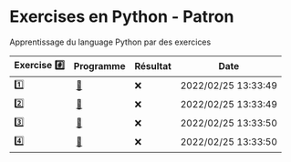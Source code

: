 # Exercises en Python - Patron

Apprentissage du language Python par des exercices

|  Exercise :hash:  |  Programme | Résultat | Date |
|-------------------|------------|----------|------|
| :one: | [:bookmark:](01/programme.py) | :x: | 2022/02/25 13:33:49 |
| :two: | [:bookmark:](02/programme.py) | :x: | 2022/02/25 13:33:49 |
| :three: | [:bookmark:](03/programme.py) | :x: | 2022/02/25 13:33:50 |
| :four: | [:bookmark:](04/programme.py) | :x: | 2022/02/25 13:33:50 |
